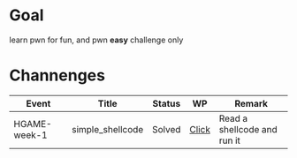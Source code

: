 # Goal
learn pwn for fun, and pwn **easy** challenge only

# Channenges

| Event | Title | Status | WP | Remark |
| ----- | ----- | ------ | -- | ------ |
| HGAME-week-1 | simple_shellcode | Solved | [Click](https://github.com/thj8/pwn/tree/main/hgame/week-1/simple_shellcode) | Read a shellcode and run it |
